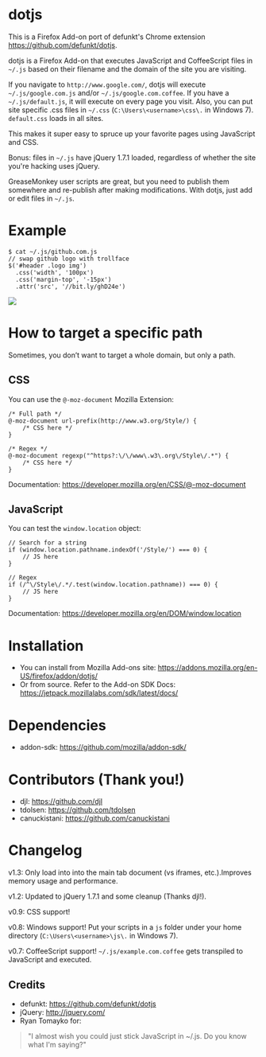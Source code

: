 dotjs
=====

This is a Firefox Add-on port of defunkt's Chrome extension <https://github.com/defunkt/dotjs>.

dotjs is a Firefox Add-on that executes JavaScript and CoffeeScript files in `~/.js` based on their filename and the domain of the site you are visiting.

If you navigate to `http://www.google.com/`, dotjs will execute `~/.js/google.com.js` and/or `~/.js/google.com.coffee`. If you have a `~/.js/default.js`, it will execute on every page you visit. Also, you can put site specific .css files in `~/.css` (`C:\Users\<username>\css\.` in Windows 7). `default.css` loads in all sites.

This makes it super easy to spruce up your favorite pages using JavaScript and CSS.

Bonus:  files in `~/.js` have jQuery 1.7.1 loaded, regardless  of  whether  the  site  you're  hacking uses jQuery.

GreaseMonkey user scripts are great, but you need to publish them somewhere and re-publish after making modifications. With dotjs, just add or edit files in `~/.js`.

# Example

    $ cat ~/.js/github.com.js
    // swap github logo with trollface
    $('#header .logo img')
      .css('width', '100px')
      .css('margin-top', '-15px')
      .attr('src', '//bit.ly/ghD24e')

![](https://dl.dropbox.com/u/361064/dotjs.png)

# How to target a specific path

Sometimes, you don’t want to target a whole domain, but only a path.

## CSS

You can use the `@-moz-document` Mozilla Extension:

    /* Full path */
    @-moz-document url-prefix(http://www.w3.org/Style/) {
        /* CSS here */
    }

    /* Regex */
    @-moz-document regexp("^https?:\/\/www\.w3\.org\/Style\/.*") {
        /* CSS here */
    }

Documentation: https://developer.mozilla.org/en/CSS/@-moz-document

## JavaScript

You can test the `window.location` object:

    // Search for a string
    if (window.location.pathname.indexOf('/Style/') === 0) {
        // JS here
    }

    // Regex
    if (/^\/Style\/.*/.test(window.location.pathname)) === 0) {
        // JS here
    }

Documentation: https://developer.mozilla.org/en/DOM/window.location

# Installation

- You can install from Mozilla Add-ons site: <https://addons.mozilla.org/en-US/firefox/addon/dotjs/>
- Or from source. Refer to the Add-on SDK Docs: <https://jetpack.mozillalabs.com/sdk/latest/docs/>

# Dependencies

- addon-sdk: <https://github.com/mozilla/addon-sdk/>

# Contributors (Thank you!)

- djl: <https://github.com/djl>
- tdolsen: <https://github.com/tdolsen>
- canuckistani: <https://github.com/canuckistani>

# Changelog
v1.3: Only load into into the main tab document (vs iframes, etc.).Improves memory usage and performance.

v1.2: Updated to jQuery 1.7.1 and some cleanup (Thanks djl!).

v0.9: CSS support!

v0.8: Windows support! Put your scripts in a `js` folder under your home directory (`C:\Users\<username>\js\.` in Windows 7).

v0.7: CoffeeScript support! `~/.js/example.com.coffee` gets transpiled to JavaScript and executed.

## Credits

- defunkt: <https://github.com/defunkt/dotjs>
- jQuery: <http://jquery.com/>
- Ryan Tomayko for:

> "I almost wish you could just stick JavaScript in ~/.js. Do you know what I'm saying?"
